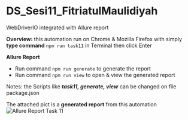 # DS_Sesi11_FitriatulMaulidiyah
WebDriverIO integrated with Allure report 

**Overview:** this automation run on Chrome & Mozilla Firefox with simply **type command** `npm run task11` in Terminal then click Enter 

**Allure Report**

- Run command `npm run generate` to generate the report 
- Run command `npm run view` to open & view the generated report


Notes: the Scripts like **_task11, generate, view_** can be changed on file package.json 

The attached pict is a **generated report** from this automation
![Allure Report Task 11](https://github.com/fitrilidiyah/DS_Sesi11_FitriatulMaulidiyah/assets/126447673/906e3821-8a69-49b3-bbc9-1cb2bd9a1cd1)

